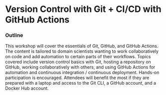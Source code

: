 # Version Control with Git + CI/CD with GitHub Actions

### Outline

This workshop will cover the essentials of Git, GitHub, and GitHub Actions. The
content is tailored to domain scientists wanting to work collaboratively on code
and add automation to certain parts of their workflows. Topics covered include
version control basics with Git, hosting a repository on GitHub, working
collaboratively with others, and using GitHub Actions for automation and
continuous integration / continuous deployment. Hands-on participation is
encouraged. Attendees will benefit the most if they are prepared with a laptop
and access to the Git CLI, a GitHub account, and a Docker Hub account.

